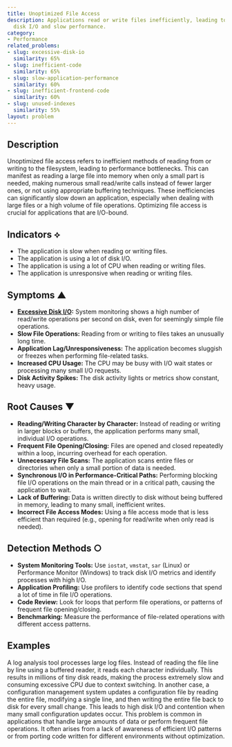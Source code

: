 ```yaml
---
title: Unoptimized File Access
description: Applications read or write files inefficiently, leading to excessive
  disk I/O and slow performance.
category:
- Performance
related_problems:
- slug: excessive-disk-io
  similarity: 65%
- slug: inefficient-code
  similarity: 65%
- slug: slow-application-performance
  similarity: 60%
- slug: inefficient-frontend-code
  similarity: 60%
- slug: unused-indexes
  similarity: 55%
layout: problem
---
```


## Description
Unoptimized file access refers to inefficient methods of reading from or writing to the filesystem, leading to performance bottlenecks. This can manifest as reading a large file into memory when only a small part is needed, making numerous small read/write calls instead of fewer larger ones, or not using appropriate buffering techniques. These inefficiencies can significantly slow down an application, especially when dealing with large files or a high volume of file operations. Optimizing file access is crucial for applications that are I/O-bound.

## Indicators ⟡
- The application is slow when reading or writing files.
- The application is using a lot of disk I/O.
- The application is using a lot of CPU when reading or writing files.
- The application is unresponsive when reading or writing files.

## Symptoms ▲

- **[Excessive Disk I/O](excessive-disk-io.md):** System monitoring shows a high number of read/write operations per second on disk, even for seemingly simple file operations.
- **Slow File Operations:** Reading from or writing to files takes an unusually long time.
- **Application Lag/Unresponsiveness:** The application becomes sluggish or freezes when performing file-related tasks.
- **Increased CPU Usage:** The CPU may be busy with I/O wait states or processing many small I/O requests.
- **Disk Activity Spikes:** The disk activity lights or metrics show constant, heavy usage.

## Root Causes ▼

- **Reading/Writing Character by Character:** Instead of reading or writing in larger blocks or buffers, the application performs many small, individual I/O operations.
- **Frequent File Opening/Closing:** Files are opened and closed repeatedly within a loop, incurring overhead for each operation.
- **Unnecessary File Scans:** The application scans entire files or directories when only a small portion of data is needed.
- **Synchronous I/O in Performance-Critical Paths:** Performing blocking file I/O operations on the main thread or in a critical path, causing the application to wait.
- **Lack of Buffering:** Data is written directly to disk without being buffered in memory, leading to many small, inefficient writes.
- **Incorrect File Access Modes:** Using a file access mode that is less efficient than required (e.g., opening for read/write when only read is needed).

## Detection Methods ○

- **System Monitoring Tools:** Use `iostat`, `vmstat`, `sar` (Linux) or Performance Monitor (Windows) to track disk I/O metrics and identify processes with high I/O.
- **Application Profiling:** Use profilers to identify code sections that spend a lot of time in file I/O operations.
- **Code Review:** Look for loops that perform file operations, or patterns of frequent file opening/closing.
- **Benchmarking:** Measure the performance of file-related operations with different access patterns.

## Examples
A log analysis tool processes large log files. Instead of reading the file line by line using a buffered reader, it reads each character individually. This results in millions of tiny disk reads, making the process extremely slow and consuming excessive CPU due to context switching. In another case, a configuration management system updates a configuration file by reading the entire file, modifying a single line, and then writing the entire file back to disk for every small change. This leads to high disk I/O and contention when many small configuration updates occur. This problem is common in applications that handle large amounts of data or perform frequent file operations. It often arises from a lack of awareness of efficient I/O patterns or from porting code written for different environments without optimization.